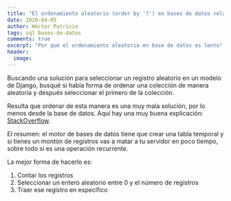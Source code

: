 ```yaml
---
title: "El ordenamiento aleatorio (order by '?') en bases de datos relaciones no es recomendable"
date: 2020-04-05
author: Héctor Patricio
tags: sql bases-de-datos
comments: true
excerpt: "Por qué el ordenamiento aleatorio en base de datos es lento"
header:
  image: 
---
```


Buscando una solución para seleccionar un registro aleatorio en un modelo de Django, busqué si había forma de ordenar una colección de manera aleatoria y después seleccionar el primero de la colección.

Resulta que ordenar de esta manera es una muy mala solución, por lo menos desde la base de datos. Aquí hay una muy buena explicación: [StackOverflow](https://stackoverflow.com/questions/1731346/how-to-get-two-random-records-with-django/6405601#6405601).

El resumen: el motor de bases de datos tiene que crear una tabla temporal y si tienes un montón de registros vas a matar a tu servidor en poco tiempo, sobre todo si es una operación recurrente.

La mejor forma de hacerlo es:

1. Contar los registros
2. Seleccionar un entero aleatorio entre 0 y el número de registros
3. Traer ese registro en específico

